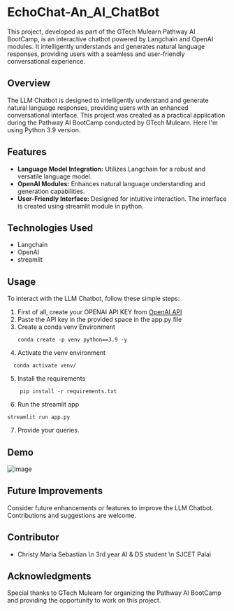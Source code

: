 # EchoChat-An_AI_ChatBot
This project, developed as part of the GTech Mulearn Pathway AI BootCamp, is an interactive chatbot powered by Langchain and OpenAI modules. It intelligently understands and generates natural language responses, providing users with a seamless and user-friendly conversational experience.

## Overview

The LLM Chatbot is designed to intelligently understand and generate natural language responses, providing users with an enhanced conversational interface. This project was created as a practical application during the Pathway AI BootCamp conducted by GTech Mulearn. Here I'm using Python 3.9 version.

## Features

- **Language Model Integration:** Utilizes Langchain for a robust and versatile language model.
- **OpenAI Modules:** Enhances natural language understanding and generation capabilities.
- **User-Friendly Interface:** Designed for intuitive interaction. The interface is created using streamlit module in python.

## Technologies Used

- Langchain
- OpenAI
- streamlit


## Usage

To interact with the LLM Chatbot, follow these simple steps:

1. First of all, create your OPENAI API KEY from [OpenAI API](https://platform.openai.com/api-keys)
2. Paste the API key in the provided space in the app.py file
3. Create a conda venv Environment
   ```
   conda create -p venv python==3.9 -y
   ```
4. Activate the venv environment
  ```
    conda activate venv/
  ```
5. Install the requirements
  ```
      pip install -r requirements.txt
  ```
6. Run the streamlit app
  ```
  streamlit run app.py
  ```
7. Provide your queries.  

## Demo
![image](https://github.com/chriz-ty/EchoChat-An_AI_ChatBot/assets/93939468/5495596d-1490-43c0-bb54-3e7e1ebdd38a)


## Future Improvements

Consider future enhancements or features to improve the LLM Chatbot. Contributions and suggestions are welcome.

## Contributor

- Christy Maria Sebastian \n
  3rd year AI & DS student \n
  SJCET Palai

## Acknowledgments

Special thanks to GTech Mulearn for organizing the Pathway AI BootCamp and providing the opportunity to work on this project.
